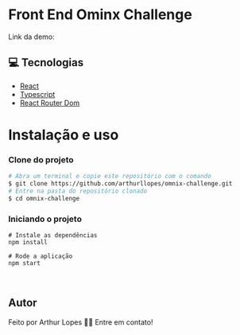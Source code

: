 # Front End Ominx Challenge


Link da demo: 


## 💻 Tecnologias

 - [React](https://pt-br.reactjs.org/)
 - [Typescript](https://www.typescriptlang.org/)
 - [React Router Dom](https://v5.reactrouter.com/web/guides/quick-start) 

# Instalação e uso

### **Clone do projeto**

```bash
# Abra um terminal e copie este repositório com o comando
$ git clone https://github.com/arthurllopes/omnix-challenge.git
# Entre na pasta do repositório clonado
$ cd omnix-challenge
```

### **Iniciando o projeto**

```
# Instale as dependências
npm install

# Rode a aplicação
npm start
```
<br>


## Autor
Feito por Arthur Lopes 👋🏽 Entre em contato!
